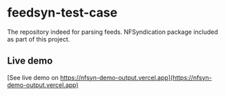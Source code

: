 # feedsyn-test-case
The repository indeed for parsing feeds. NFSyndication package included as part of this project.

## Live demo
[See live demo on https://nfsyn-demo-output.vercel.app](https://nfsyn-demo-output.vercel.app)
